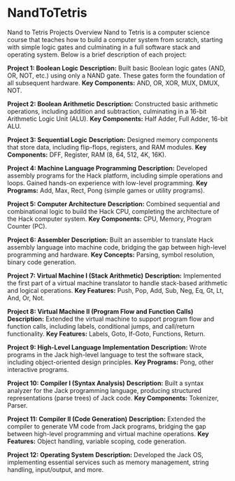 # NandToTetris
Nand to Tetris Projects Overview
Nand to Tetris is a computer science course that teaches how to build a computer system from scratch, 
starting with simple logic gates and culminating in a full software stack and operating system. 
Below is a brief description of each project:

**Project 1: Boolean Logic**
**Description:** Built basic Boolean logic gates (AND, OR, NOT, etc.) using only a NAND gate. These gates form the foundation of all subsequent hardware.
**Key Components:** AND, OR, XOR, MUX, DMUX, NOT.

**Project 2: Boolean Arithmetic**
**Description:** Constructed basic arithmetic operations, including addition and subtraction, culminating in a 16-bit Arithmetic Logic Unit (ALU).
**Key Components:** Half Adder, Full Adder, 16-bit ALU.

**Project 3: Sequential Logic**
**Description:** Designed memory components that store data, including flip-flops, registers, and RAM modules.
**Key Components:** DFF, Register, RAM (8, 64, 512, 4K, 16K).

**Project 4: Machine Language Programming**
**Description:** Developed assembly programs for the Hack platform, including simple operations and loops. Gained hands-on experience with low-level programming.
**Key Programs:** Add, Max, Rect, Pong (simple games or utility programs).

**Project 5: Computer Architecture**
**Description:** Combined sequential and combinational logic to build the Hack CPU, completing the architecture of the Hack computer system.
**Key Components:** CPU, Memory, Program Counter (PC).

**Project 6: Assembler**
**Description:** Built an assembler to translate Hack assembly language into machine code, bridging the gap between high-level programming and hardware.
**Key Concepts:** Parsing, symbol resolution, binary code generation.

**Project 7: Virtual Machine I (Stack Arithmetic)**
**Description:** Implemented the first part of a virtual machine translator to handle stack-based arithmetic and logical operations.
**Key Features:** Push, Pop, Add, Sub, Neg, Eq, Gt, Lt, And, Or, Not.

**Project 8: Virtual Machine II (Program Flow and Function Calls)**
**Description:** Extended the virtual machine to support program flow and function calls, including labels, conditional jumps, and call/return functionality.
**Key Features:** Labels, Goto, If-Goto, Functions, Return.

**Project 9: High-Level Language Implementation**
**Description:** Wrote programs in the Jack high-level language to test the software stack, including object-oriented design principles.
**Key Programs:** Pong, other interactive programs.

**Project 10: Compiler I (Syntax Analysis)**
**Description:** Built a syntax analyzer for the Jack programming language, producing structured representations (parse trees) of Jack code.
**Key Components:** Tokenizer, Parser.

**Project 11: Compiler II (Code Generation)**
**Description:** Extended the compiler to generate VM code from Jack programs, bridging the gap between high-level programming and virtual machine operations.
**Key Features:** Object handling, variable scoping, code generation.

**Project 12: Operating System**
**Description:** Developed the Jack OS, implementing essential services such as memory management, string handling, input/output, and more.

